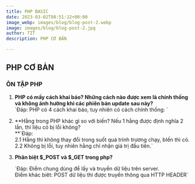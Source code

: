 ```yaml
---
title: PHP BASIC
date: 2023-03-02T08:51:12+00:00
image_webp: images/blog/blog-post-2.webp
image: images/blog/blog-post-2.jpg
author: TÍT
description: PHP CƠ BẢN

---
```

## **PHP CƠ BẢN**

### **ÔN TẬP PHP** 

1. **PHP có mấy cách khai báo? Những cách nào được xem là chính thống và không ảnh hưởng khi các phiên bản update sau này?**  
   \`Đáp: PHP có 4 cách khai báo, tuy nhiên có cách chính thống: <?php ?>\`
2. **Hằng trong PHP khác gì so với biến? Nếu 1 hằng được định nghĩa 2 lần, thì liệu có bị lỗi không?  
   **\`Đáp:  
   2\.1 Hằng thì không thay đổi trong suốt quá trình trương chạy, bIến thì có.  
   2\.2 Không bị lỗi, tuy nhiên hằng chỉ nhận giá trị đầu tiên.\`
3. **Phân biệt $_POST và $_GET trong php?**

   \`Đáp: Điểm chung dùng để lấy và truyền dữ liệu trên server.   
   Điểm khác biêt: POST dữ liệu thì được truyền thông qua HTTP HEADER\`